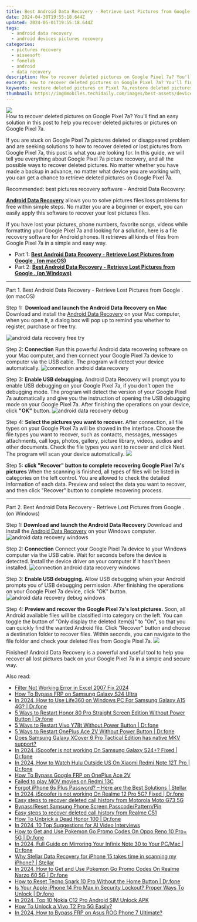 ```yaml
---
title: Best Android Data Recovery - Retrieve Lost Pictures from Google .
date: 2024-04-30T19:55:18.644Z
updated: 2024-05-01T19:55:18.644Z
tags: 
  - android data recovery
  - android devices pictures recovery
categories: 
  - pictures recovery
  - aiseesoft
  - fonelab
  - android
  - data recovery
description: How to recover deleted pictures on Google Pixel 7a? You'll find an easy solution in this post to help you recover deleted pictures or pictures on Google Pixel 7a.
excerpt: How to recover deleted pictures on Google Pixel 7a? You'll find an easy solution in this post to help you recover deleted pictures or pictures on Google Pixel 7a.
keywords: restore deleted pictures on Pixel 7a,restore deleted pictures on Google Pixel 7a,retrieve wiped pictures Pixel 7a,undelete pictures from Google,undelete pictures from Google Pixel 7a,retrieve wiped pictures Google,how to get back deleted pictures Google Pixel 7a phone,extract pictures from water damaged phone Pixel 7a,how to get back deleted pictures Pixel 7a phone,how to retrieve pictures from Google,my pictures deleted from Google Pixel 7a how to undo pictures,Google pictures disappeared
thumbnail: https://img0mobiles.techidaily.com/images/best-assets/devices/google/google-pixel-7a/3.jpg
---
```


<img src="https://img0mobiles.techidaily.com/images/best-assets/devices/google/google-pixel-7a/3.jpg" class="atpl-imgstyle"  />

<div class="atpl-content atpl-for-fonelab-android recover-pictures">

<div class="atpl-post-description-part-1">
How to recover deleted pictures on Google Pixel 7a? You'll find an easy solution in this post to help you recover deleted pictures or pictures on Google Pixel 7a.
</div>

<div class="atpl-post-description-part-2">
<div class="tpl-content-sub-paragraph-content">
  <p>
    If you are stuck on Google Pixel 7a pictures deleted or disappeared problem and are seeking solutions to how to recover deleted or lost pictures from Google Pixel 7a, this post is what you are looking for. In this guide, we will tell you everything about Google Pixel 7a picture recovery, and all the possible ways to recover deleted pictures. No matter whether you have made a backup in advance, no matter what device you are working with, you can get a chance to retrieve deleted pictures on Google Pixel 7a.
  </p>
</div>
</div>

<div class="atpl-post-description-part-3">
<div class="tpl-content-sub-paragraph-title">
  Recommended: best pictures recovery software - Android Data Recovery:
</div>
<div class="tpl-content-sub-paragraph-content">
  <p>
    <a href="https://tools.techidaily.com/aiseesoft-android-data-recovery/" ><strong>Android Data Recovery</strong></a> allows you to solve pictures files loss problems for free within simple steps. No matter you are a beginner or expert, you can easily apply this software to recover your lost pictures files.
  </p>
</div>
<div class="tpl-content-sub-paragraph-content">
    <p>
      If you have lost your pictures, phone numbers, favorite songs, videos while formatting your Google Pixel 7a and looking for a solution, here is a file recovery software for Android phones. It retrieves all kinds of files from Google Pixel 7a in a simple and easy way.
    </p>
</div>
</div>

<ul>
  <li>Part 1: <strong><a href="#p1"> Best Android Data Recovery - Retrieve Lost Pictures from Google .  (on macOS)</a></strong></li>
  <li>Part 2: <strong><a href="#p2"> Best Android Data Recovery - Retrieve Lost Pictures from Google .  (on Windows)</a></strong></li>
</ul>



<!-- Part 1 -->
<a id="p1" name="p1" ></a><hr>

<div>
  <span class="atpl-step-part-style">Part 1. Best Android Data Recovery - Retrieve Lost Pictures from Google . (on macOS)</span>
</div>  

<span class="atpl-stepstyle-a"><span>Step 1: </span></span> <strong>Download and launch the Android Data Recovery on Mac</strong>
Download and install the <a href="https://tools.techidaily.com/aiseesoft-android-data-recovery/" >Android Data Recovery</a> on your Mac computer, when you open it, a dialog box will pop up to remind you whether to register, purchase or free try.

<img src="https://tools.techidaily.com/images/apps/aiseesoft/android-data-recovery/mac-free-try.png" class="atpl-imgstyle" alt="android data recovery free try" />

<span class="atpl-stepstyle-a"><span>Step 2: </span></span> <strong>Connection</strong>
Run this powerful Android data recovering software on your Mac computer, and then connect your Google Pixel 7a device to computer via the USB cable. The program will detect your device automatically.
<img src="https://tools.techidaily.com/images/apps/aiseesoft/android-data-recovery/mac-connection-interface.jpg" class="atpl-imgstyle" alt="connection android data recovery" />

<span class="atpl-stepstyle-a"><span>Step 3: </span></span> <strong>Enable USB debugging.</strong>
Android Data Recovery will prompt you to enable USB debugging on your Google Pixel 7a, if you don't open the debugging mode. The program will detect the version of your Google Pixel 7a automatically and give you the instruction of opening the USB debugging mode on your Google Pixel 7a. After finishing the operations on your device, click <strong>"OK"</strong> button.
<img src="https://tools.techidaily.com/images/apps/aiseesoft/android-data-recovery/mac-android-usb-debug.jpg"  class="atpl-imgstyle" alt="android data recovery debug" />

<span class="atpl-stepstyle-a"><span>Step 4: </span></span> <strong>Select the pictures you want to recover.</strong>
After connection, all file types on your Google Pixel 7a will be showed in the interface. Choose the file types you want to recover, such as contacts, messages, messages attachments, call logs, photos, gallery, picture library, videos, audios and other documents. Check the file types you want to recover and click Next. The program will scan your device automatically.
<img src="https://tools.techidaily.com/images/apps/aiseesoft/android-data-recovery/mac-choose-type-photos.jpg" class="atpl-imgstyle"  />

<span class="atpl-stepstyle-a"><span>Step 5: </span></span> <strong>click "Recover" button to  complete recovering Google Pixel 7a's pictures</strong>
When the scanning is finished, all types of files will be listed in categories on the left control. You are allowed to check the detailed information of each data. Preview and select the data you want to recover, and then click "Recover" button to complete recovering process.


<a id="p2" name="p2"></a><hr>

<!-- Part 2 -->
<div>
  <span class="atpl-step-part-style">Part 2. Best Android Data Recovery - Retrieve Lost Pictures from Google . (on Windows)</span>
</div>

<span class="atpl-stepstyle-a"><span>Step 1: </span></span> <strong>Download and launch the Android Data Recovery</strong>
Download and install the <a href="https://tools.techidaily.com/aiseesoft-android-data-recovery/" >Android Data Recovery</a> on your Windows computer.
<img src="https://tools.techidaily.com/images/apps/aiseesoft/android-data-recovery/win-start-interface.png"  class="atpl-imgstyle" alt="android data recovery windows" />

<span class="atpl-stepstyle-a"><span>Step 2: </span></span> <strong>Connection</strong>
Connect your Google Pixel 7a device to your Windows computer via the USB cable. Wait for seconds before the device is detected. Install the device driver on your computer if it hasn't been installed.
<img src="https://tools.techidaily.com/images/apps/aiseesoft/android-data-recovery/win-connection-interface.png" class="atpl-imgstyle" alt="connection android data recovery windows" />

<span class="atpl-stepstyle-a"><span>Step 3: </span></span> <strong>Enable USB debugging.</strong>
Allow USB debugging when your Android prompts you of USB debugging permission. After finishing the operations on your Google Pixel 7a device, click "OK" button.
<img src="https://tools.techidaily.com/images/apps/aiseesoft/android-data-recovery/win-android-usb-debug.png" class="atpl-imgstyle" alt="android data recovery debug windows" />

<span class="atpl-stepstyle-a"><span>Step 4: </span></span> <strong>Preview and recover the Google Pixel 7a's lost pictures.</strong>
Soon, all Android available files will be classified into category on the left. You can toggle the button of "Only display the deleted item(s)" to "On", so that you can quickly find the wanted Android file. Click "Recover" button and choose a destination folder to recover files. Within seconds, you can navigate to the file folder and check your deleted files from Google Pixel 7a.
<img src="https://tools.techidaily.com/images/apps/aiseesoft/android-data-recovery/win-recover-photos.png" class="atpl-imgstyle"  />

<div class="atpl-post-description-part-4">
<div class="tpl-content-sub-paragraph-normal">
  <p>
    Finished! Android Data Recovery is a powerful and useful tool to help you recover all lost pictures back on your Google Pixel 7a in a simple and secure way.
  </p>
</div>
</div>

<ins class="adsbygoogle"
     style="display:block"
     data-ad-client="ca-pub-7571918770474297"
     data-ad-slot="8358498916"
     data-ad-format="auto"
     data-full-width-responsive="true"></ins>



</div>
<ins class="adsbygoogle"
    style="display:block"
    data-ad-format="autorelaxed"
    data-ad-client="ca-pub-7571918770474297"
    data-ad-slot="1223367746"></ins>

<span class="atpl-alsoreadstyle">Also read:</span>
<div><ul>
<li><a href="https://phone-solutions.techidaily.com/filter-not-working-error-in-excel-2007-fix-2024-by-stellar-guide/"><u>Filter Not Working Error in Excel 2007 Fix 2024</u></a></li>
<li><a href="https://phone-solutions.techidaily.com/how-to-bypass-frp-on-samsung-galaxy-s24-ultra-by-drfone-android-unlock-remove-google-frp/"><u>How To Bypass FRP on Samsung Galaxy S24 Ultra</u></a></li>
<li><a href="https://phone-solutions.techidaily.com/in-2024-how-to-use-life360-on-windows-pc-for-samsung-galaxy-a15-4g-drfone-by-drfone-virtual-android/"><u>In 2024, How to Use Life360 on Windows PC For Samsung Galaxy A15 4G? | Dr.fone</u></a></li>
<li><a href="https://phone-solutions.techidaily.com/5-ways-to-restart-honor-80-pro-straight-screen-edition-without-power-button-drfone-by-drfone-reset-android-reset-android/"><u>5 Ways to Restart Honor 80 Pro Straight Screen Edition Without Power Button | Dr.fone</u></a></li>
<li><a href="https://phone-solutions.techidaily.com/5-ways-to-restart-vivo-y78t-without-power-button-drfone-by-drfone-reset-android-reset-android/"><u>5 Ways to Restart Vivo Y78t Without Power Button | Dr.fone</u></a></li>
<li><a href="https://phone-solutions.techidaily.com/5-ways-to-restart-oneplus-ace-2v-without-power-button-drfone-by-drfone-reset-android-reset-android/"><u>5 Ways to Restart OnePlus Ace 2V Without Power Button | Dr.fone</u></a></li>
<li><a href="https://phone-solutions.techidaily.com/does-samsung-galaxy-xcover-6-pro-tactical-edition-has-native-mkv-support-by-aiseesoft-video-converter-play-mkv-on-android/"><u>Does Samsung Galaxy XCover 6 Pro Tactical Edition has native MKV support?</u></a></li>
<li><a href="https://phone-solutions.techidaily.com/in-2024-ispoofer-is-not-working-on-samsung-galaxy-s24plus-fixed-drfone-by-drfone-virtual-android/"><u>In 2024, iSpoofer is not working On Samsung Galaxy S24+? Fixed | Dr.fone</u></a></li>
<li><a href="https://phone-solutions.techidaily.com/in-2024-how-to-watch-hulu-outside-us-on-xiaomi-redmi-note-12t-pro-drfone-by-drfone-virtual-android/"><u>In 2024, How to Watch Hulu Outside US On Xiaomi Redmi Note 12T Pro | Dr.fone</u></a></li>
<li><a href="https://phone-solutions.techidaily.com/how-to-bypass-google-frp-on-oneplus-ace-2v-by-drfone-android-unlock-remove-google-frp/"><u>How To Bypass Google FRP on OnePlus Ace 2V</u></a></li>
<li><a href="https://phone-solutions.techidaily.com/failed-to-play-mov-movies-on-redmi-13c-by-aiseesoft-video-converter-play-mov-on-android/"><u>Failed to play MOV movies on Redmi 13C</u></a></li>
<li><a href="https://phone-solutions.techidaily.com/forgot-iphone-6s-plus-password-here-are-the-best-solutions-stellar-by-stellar-data-recovery-ios-iphone-data-recovery/"><u>Forgot iPhone 6s Plus Password? – Here are the Best Solutions | Stellar</u></a></li>
<li><a href="https://phone-solutions.techidaily.com/in-2024-ispoofer-is-not-working-on-realme-12-pro-5g-fixed-drfone-by-drfone-virtual-android/"><u>In 2024, iSpoofer is not working On Realme 12 Pro 5G? Fixed | Dr.fone</u></a></li>
<li><a href="https://phone-solutions.techidaily.com/easy-steps-to-recover-deleted-call-history-from-motorola-moto-g73-5g-by-fonelab-android-recover-call-logs/"><u>Easy steps to recover deleted call history from Motorola Moto G73 5G</u></a></li>
<li><a href="https://phone-solutions.techidaily.com/bypass-reset-samsung-phone-screen-passcode-pattern-pin-by-drfone-android-unlock-android-unlock/"><u>Bypass/Reset Samsung Phone Screen Passcode/Pattern/Pin</u></a></li>
<li><a href="https://phone-solutions.techidaily.com/easy-steps-to-recover-deleted-call-history-from-realme-c51-by-fonelab-android-recover-call-logs/"><u>Easy steps to recover deleted call history from Realme C51</u></a></li>
<li><a href="https://fix-guide.techidaily.com/how-to-unbrick-a-dead-honor-100-drfone-by-drfone-fix-android-problems-fix-android-problems/"><u>How To Unbrick a Dead Honor 100 | Dr.fone</u></a></li>
<li><a href="https://ai-editing-video.techidaily.com/in-2024-10-top-suggestions-for-ai-video-interviews/"><u>In 2024, 10 Top Suggestions for AI Video Interviews</u></a></li>
<li><a href="https://android-pokemon-go.techidaily.com/how-to-get-and-use-pokemon-go-promo-codes-on-oppo-reno-10-proplus-5g-drfone-by-drfone-virtual-android/"><u>How to Get and Use Pokemon Go Promo Codes On Oppo Reno 10 Pro+ 5G | Dr.fone</u></a></li>
<li><a href="https://screen-mirror.techidaily.com/in-2024-full-guide-on-mirroring-your-infinix-note-30-to-your-pcmac-drfone-by-drfone-android/"><u>In 2024, Full Guide on Mirroring Your Infinix Note 30 to Your PC/Mac | Dr.fone</u></a></li>
<li><a href="https://techidaily.com/why-stellar-data-recovery-for-iphone-15-takes-time-in-scanning-my-iphone-stellar-by-stellar-data-recovery-ios-iphone-data-recovery/"><u>Why Stellar Data Recovery for iPhone 15 takes time in scanning my iPhone? | Stellar</u></a></li>
<li><a href="https://pokemon-go-android.techidaily.com/in-2024-how-to-get-and-use-pokemon-go-promo-codes-on-realme-narzo-60-5g-drfone-by-drfone-virtual-android/"><u>In 2024, How to Get and Use Pokemon Go Promo Codes On Realme Narzo 60 5G | Dr.fone</u></a></li>
<li><a href="https://techidaily.com/how-to-reset-tecno-spark-10-pro-without-the-home-button-drfone-by-drfone-reset-android-reset-android/"><u>How to Reset Tecno Spark 10 Pro Without the Home Button | Dr.fone</u></a></li>
<li><a href="https://iphone-unlock.techidaily.com/is-your-apple-iphone-14-pro-max-in-security-lockout-proper-ways-to-unlock-drfone-by-drfone-ios/"><u>Is Your Apple iPhone 14 Pro Max in Security Lockout? Proper Ways To Unlock | Dr.fone</u></a></li>
<li><a href="https://sim-unlock.techidaily.com/in-2024-top-10-nokia-c12-pro-android-sim-unlock-apk-by-drfone-android/"><u>In 2024, Top 10 Nokia C12 Pro Android SIM Unlock APK</u></a></li>
<li><a href="https://android-unlock.techidaily.com/how-to-unlock-a-vivo-t2-pro-5g-easily-by-drfone-android/"><u>How To Unlock a Vivo T2 Pro 5G Easily?</u></a></li>
<li><a href="https://android-frp.techidaily.com/in-2024-how-to-bypass-frp-on-asus-rog-phone-7-ultimate-by-drfone-android/"><u>In 2024, How to Bypass FRP on Asus ROG Phone 7 Ultimate?</u></a></li>
</ul></div>

